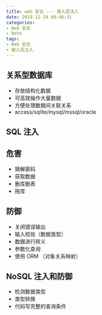 ```yaml
---
title: web 安全 --- 接入层注入
date: 2019-12-19 00:48:31
categories:
- Web 安全
- Note
tags: 
- Web 安全
- 接入层注入
---
```


## 关系型数据库

- 存放结构化数据
- 可高效操作大量数据
- 方便处理数据间关联关系
- access/sqlite/mysql/mssql/oracle

## SQL 注入

## 危害

- 猜解密码
- 获取数据
- 删库删表
- 拖库

## 防御

- 关闭错误输出
- 输入校验（数据类型）
- 数据进行转义
- 参数化查询
- 使用 ORM （对象关系映射）

## NoSQL 注入和防御

- 检测数据类型
- 类型转换
- 代码写完整的查询条件
